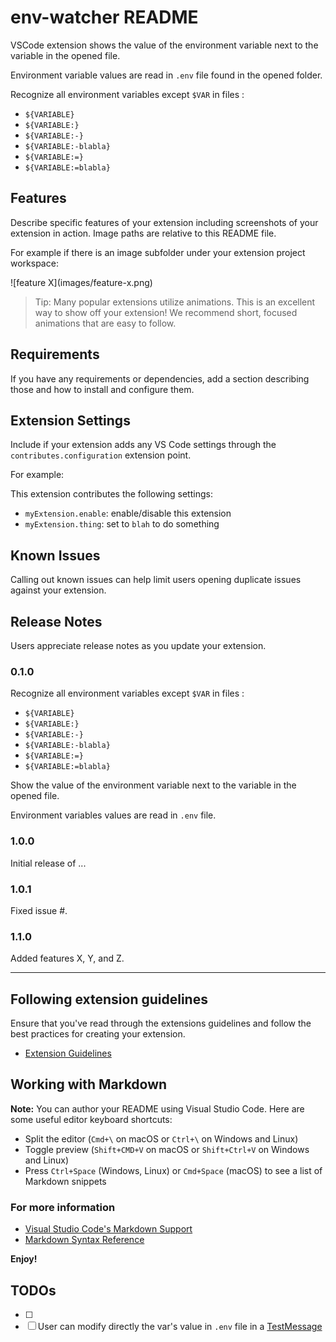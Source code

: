 # env-watcher README

VSCode extension shows the value of the environment variable next to the variable in the opened file.

Environment variable values are read in `.env` file found in the opened folder.

Recognize all environment variables except `$VAR` in files :

- `${VARIABLE}`
- `${VARIABLE:}`
- `${VARIABLE:-}`
- `${VARIABLE:-blabla}`
- `${VARIABLE:=}`
- `${VARIABLE:=blabla}`

## Features

Describe specific features of your extension including screenshots of your extension in action. Image paths are relative to this README file.

For example if there is an image subfolder under your extension project workspace:

\!\[feature X\]\(images/feature-x.png\)

> Tip: Many popular extensions utilize animations. This is an excellent way to show off your extension! We recommend short, focused animations that are easy to follow.

## Requirements

If you have any requirements or dependencies, add a section describing those and how to install and configure them.

## Extension Settings

Include if your extension adds any VS Code settings through the `contributes.configuration` extension point.

For example:

This extension contributes the following settings:

- `myExtension.enable`: enable/disable this extension
- `myExtension.thing`: set to `blah` to do something

## Known Issues

Calling out known issues can help limit users opening duplicate issues against your extension.

## Release Notes

Users appreciate release notes as you update your extension.

### 0.1.0

Recognize all environment variables except `$VAR` in files :

- `${VARIABLE}`
- `${VARIABLE:}`
- `${VARIABLE:-}`
- `${VARIABLE:-blabla}`
- `${VARIABLE:=}`
- `${VARIABLE:=blabla}`

Show the value of the environment variable next to the variable in the opened file.

Environment variables values are read in `.env` file.

### 1.0.0

Initial release of ...

### 1.0.1

Fixed issue #.

### 1.1.0

Added features X, Y, and Z.

---

## Following extension guidelines

Ensure that you've read through the extensions guidelines and follow the best practices for creating your extension.

- [Extension Guidelines](https://code.visualstudio.com/api/references/extension-guidelines)

## Working with Markdown

**Note:** You can author your README using Visual Studio Code. Here are some useful editor keyboard shortcuts:

- Split the editor (`Cmd+\` on macOS or `Ctrl+\` on Windows and Linux)
- Toggle preview (`Shift+CMD+V` on macOS or `Shift+Ctrl+V` on Windows and Linux)
- Press `Ctrl+Space` (Windows, Linux) or `Cmd+Space` (macOS) to see a list of Markdown snippets

### For more information

- [Visual Studio Code's Markdown Support](http://code.visualstudio.com/docs/languages/markdown)
- [Markdown Syntax Reference](https://help.github.com/articles/markdown-basics/)

**Enjoy!**

## TODOs

- [ ]
- [ ] User can modify directly the var's value in `.env` file in a [TestMessage](https://code.visualstudio.com/api/references/vscode-api#TestMessage)
